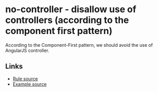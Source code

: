 <!-- WARNING: Generated documentation. Edit docs and examples in the rule and examples file ('rules/no-controller.js', 'examples/no-controller.js'). -->

# no-controller - disallow use of controllers (according to the component first pattern)

According to the Component-First pattern, we should avoid the use of AngularJS controller.

## Links

* [Rule source](../rules/no-controller.js)
* [Example source](../examples/no-controller.js)
